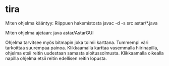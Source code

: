 tira
====
Miten ohjelma kääntyy:
Riippuen hakemistosta
javac -d <outputdir> -s src astar/*.java 

Miten ohjelma ajetaan:
java astar/AstarGUI

Ohjelma tarvitsee myös bitmapin joka toimii karttana. Tummempi väri tarkoittaa suurempaa painoa.
Klikkaamalla karttaa vasemmalla hiirinapilla, ohjelma etsii reitin uudestaan samasta aloitussolmusta. Klikkaamalla oikealla napilla ohjelma etsii reitin edellisen reitin lopusta.
